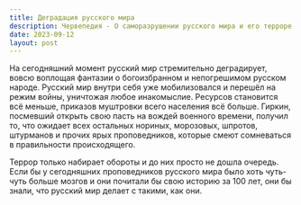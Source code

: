 ```yaml
---
title: Деградация русского мира
description: Червепедия - О саморазрушении русского мира и его терроре против инакомыслящих.
date: 2023-09-12
layout: post
---
```


<p>На сегодняшний момент русский мир стремительно деградирует, вовсю воплощая фантазии о богоизбранном и непогрешимом русском народе. Русский мир внутри себя уже мобилизовался и перешёл на режим войны, уничтожая любое инакомыслие. Ресурсов становится всё меньше, приказов муштровки всего населения всё больше. Гиркин, посмевший открыть свою пасть на вождей военного времени, получил то, что ожидает всех остальных нориных, морозовых, шпротов, штурманов и прочих ярых проповедников, которые смеют сомневаться в правильности происходящего.</p>

<p>Террор только набирает обороты и до них просто не дошла очередь. Если бы у сегодняшних проповедников русского мира было хоть чуть-чуть больше мозгов и они почитали бы свою историю за 100 лет, они бы знали, что русский мир делает с такими, как они.</p>